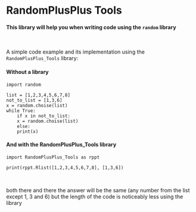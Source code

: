 # RandomPlusPlus Tools
#### This library will help you when writing code using the ```random``` library

</br>

A simple code example and its implementation using the ```RandomPlusPlus_Tools``` library:</br>

#### Without a library

```
import random

list = [1,2,3,4,5,6,7,8]
not_to_list = [1,3,6]
x = random.choise(list)
while True:
    if x in not_to_list:
	x = random.choise(list)
    else:
	print(x)
```

#### And with the RandomPlusPlus_Tools library

```
import RandomPlusPlus_Tools as rppt

print(rppt.Rlist([1,2,3,4,5,6,7,8], [1,3,6])
```

</br>

both there and there the answer will be the same (any number from the list except 1, 3 and 6)
but the length of the code is noticeably less using the library
